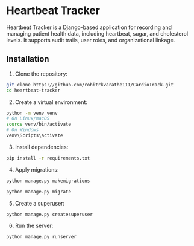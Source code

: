 # Heartbeat Tracker

Heartbeat Tracker is a Django-based application for recording and managing patient health data, including heartbeat, sugar, and cholesterol levels. It supports audit trails, user roles, and organizational linkage.

## Installation

1. Clone the repository:
```bash
git clone https://github.com/rohitrkvarathe111/CardioTrack.git
cd heartbeat-tracker
```

2. Create a virtual environment:
```bash
python -m venv venv
# On Linux/macOS
source venv/bin/activate
# On Windows
venv\Scripts\activate
```

3. Install dependencies:
```bash
pip install -r requirements.txt
```

4. Apply migrations:
```bash
python manage.py makemigrations

python manage.py migrate
```

5. Create a superuser:
```bash
python manage.py createsuperuser
```

6. Run the server:
```bash
python manage.py runserver
```
